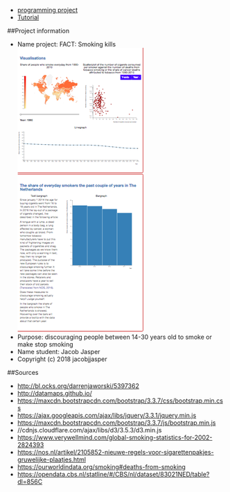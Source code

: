 - [programming project](https://jacobjjasper.github.io/programmeer_project/index.html)
- [Tutorial](https://youtu.be/lo_mQOMuI8U)

##Project information
- Name project: FACT: Smoking kills
![](doc/report.jpeg)
- Purpose: discouraging people between 14-30 years old to smoke or make stop smoking
- Name student: Jacob Jasper
- Copyright (c) 2018 jacobjjasper


##Sources
- http://bl.ocks.org/darrenjaworski/5397362
- http://datamaps.github.io/
- https://maxcdn.bootstrapcdn.com/bootstrap/3.3.7/css/bootstrap.min.css
- https://ajax.googleapis.com/ajax/libs/jquery/3.3.1/jquery.min.js
- https://maxcdn.bootstrapcdn.com/bootstrap/3.3.7/js/bootstrap.min.js
- //cdnjs.cloudflare.com/ajax/libs/d3/3.5.3/d3.min.js
- https://www.verywellmind.com/global-smoking-statistics-for-2002-2824393
- https://nos.nl/artikel/2105852-nieuwe-regels-voor-sigarettenpakjes-gruwelijke-plaatjes.html
- https://ourworldindata.org/smoking#deaths-from-smoking
- https://opendata.cbs.nl/statline/#/CBS/nl/dataset/83021NED/table?dl=856C
